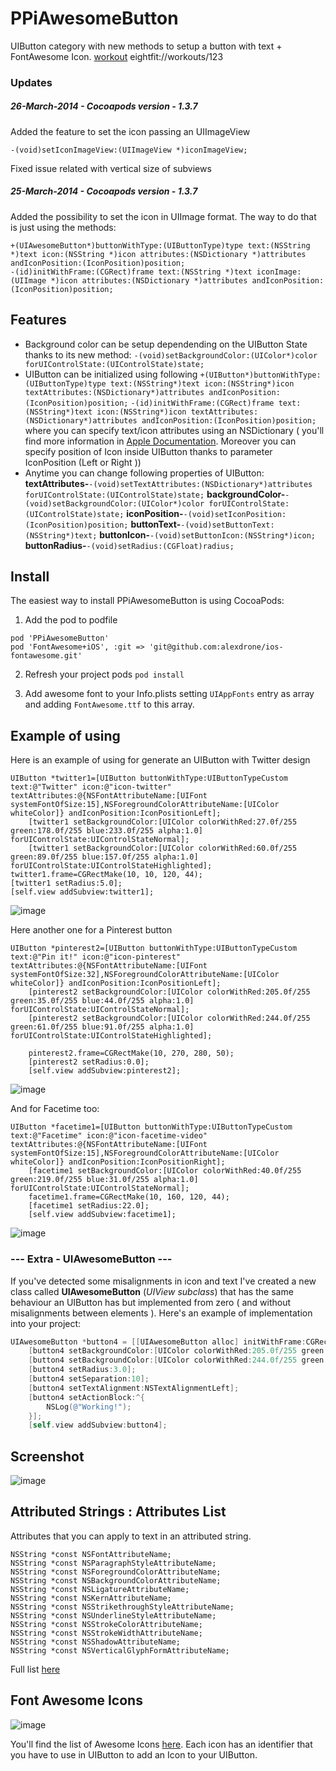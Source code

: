 PPiAwesomeButton
================

UIButton category with new methods to setup a button with text + FontAwesome Icon.
[workout](eightfit://workouts/123)
eightfit://workouts/123

### Updates
##### 26-March-2014 - Cocoapods version - 1.3.7
Added the feature to set the icon passing an UIImageView
```objc
-(void)setIconImageView:(UIImageView *)iconImageView;
```
Fixed issue related with vertical size of subviews

##### 25-March-2014 - Cocoapods version - 1.3.7
Added the possibility to set the icon in UIImage format. The way to do that is just using the methods:
```objc
+(UIAwesomeButton*)buttonWithType:(UIButtonType)type text:(NSString *)text icon:(NSString *)icon attributes:(NSDictionary *)attributes andIconPosition:(IconPosition)position;
-(id)initWithFrame:(CGRect)frame text:(NSString *)text iconImage:(UIImage *)icon attributes:(NSDictionary *)attributes andIconPosition:(IconPosition)position;
```

## Features

* Background color can be setup dependending on the UIButton State thanks to its new method: ```-(void)setBackgroundColor:(UIColor*)color forUIControlState:(UIControlState)state;```
* UIButton can be initialized using following  ```+(UIButton*)buttonWithType:(UIButtonType)type text:(NSString*)text icon:(NSString*)icon textAttributes:(NSDictionary*)attributes andIconPosition:(IconPosition)position;```
```-(id)initWithFrame:(CGRect)frame text:(NSString*)text icon:(NSString*)icon textAttributes:(NSDictionary*)attributes andIconPosition:(IconPosition)position;``` where you can specify text/icon attributes using an NSDictionary ( you'll find more information in [Apple Documentation](http://developer.apple.com/library/ios/DOCUMENTATION/Cocoa/Reference/Foundation/Classes/NSAttributedString_Class/Reference/Reference.html). Moreover you can specify position of Icon inside UIButton thanks to parameter IconPosition (Left or Right ))
* Anytime you can change following properties of UIButton: 
**textAttributes-**```-(void)setTextAttributes:(NSDictionary*)attributes forUIControlState:(UIControlState)state;```
**backgroundColor-**```-(void)setBackgroundColor:(UIColor*)color forUIControlState:(UIControlState)state;```
**iconPosition-**```-(void)setIconPosition:(IconPosition)position;```
**buttonText-**```-(void)setButtonText:(NSString*)text;```
**buttonIcon-**```-(void)setButtonIcon:(NSString*)icon;```
**buttonRadius-**```-(void)setRadius:(CGFloat)radius;```

## Install
The easiest way to install PPiAwesomeButton is using CocoaPods:

1) Add the pod to podfile 
```
pod 'PPiAwesomeButton'
pod 'FontAwesome+iOS', :git => 'git@github.com:alexdrone/ios-fontawesome.git'
```

2) Refresh your project pods ```pod install```

3) Add awesome font to your Info.plists setting `UIAppFonts` entry as array and adding `FontAwesome.ttf` to this array.


## Example of using
Here is an example of using for generate an UIButton with Twitter design
```
UIButton *twitter1=[UIButton buttonWithType:UIButtonTypeCustom text:@"Twitter" icon:@"icon-twitter" textAttributes:@{NSFontAttributeName:[UIFont systemFontOfSize:15],NSForegroundColorAttributeName:[UIColor whiteColor]} andIconPosition:IconPositionLeft];
    [twitter1 setBackgroundColor:[UIColor colorWithRed:27.0f/255 green:178.0f/255 blue:233.0f/255 alpha:1.0] forUIControlState:UIControlStateNormal];
    [twitter1 setBackgroundColor:[UIColor colorWithRed:60.0f/255 green:89.0f/255 blue:157.0f/255 alpha:1.0] forUIControlState:UIControlStateHighlighted];
twitter1.frame=CGRectMake(10, 10, 120, 44);
[twitter1 setRadius:5.0];
[self.view addSubview:twitter1];
```
![image](http://img850.imageshack.us/img850/7708/8s89.png)

Here another one for a Pinterest button
```
UIButton *pinterest2=[UIButton buttonWithType:UIButtonTypeCustom text:@"Pin it!" icon:@"icon-pinterest" textAttributes:@{NSFontAttributeName:[UIFont systemFontOfSize:32],NSForegroundColorAttributeName:[UIColor whiteColor]} andIconPosition:IconPositionLeft];
    [pinterest2 setBackgroundColor:[UIColor colorWithRed:205.0f/255 green:35.0f/255 blue:44.0f/255 alpha:1.0] forUIControlState:UIControlStateNormal];
    [pinterest2 setBackgroundColor:[UIColor colorWithRed:244.0f/255 green:61.0f/255 blue:91.0f/255 alpha:1.0] forUIControlState:UIControlStateHighlighted];

    pinterest2.frame=CGRectMake(10, 270, 280, 50);
    [pinterest2 setRadius:0.0];
    [self.view addSubview:pinterest2];
```
![image](http://img837.imageshack.us/img837/2633/xe8x.png)

And for Facetime too:
```
UIButton *facetime1=[UIButton buttonWithType:UIButtonTypeCustom text:@"Facetime" icon:@"icon-facetime-video" textAttributes:@{NSFontAttributeName:[UIFont systemFontOfSize:15],NSForegroundColorAttributeName:[UIColor whiteColor]} andIconPosition:IconPositionRight];
    [facetime1 setBackgroundColor:[UIColor colorWithRed:40.0f/255 green:219.0f/255 blue:31.0f/255 alpha:1.0] forUIControlState:UIControlStateNormal];
    facetime1.frame=CGRectMake(10, 160, 120, 44);
    [facetime1 setRadius:22.0];
    [self.view addSubview:facetime1];
```
![image](http://img266.imageshack.us/img266/3530/4wb.png)
### --- Extra - UIAwesomeButton ---
If you've detected some misalignments in icon and text I've created a new class called **UIAwesomeButton** (_UIView subclass_) that has the same behaviour an UIButton has but implemented from zero ( and without misalignments between elements ). Here's an example of implementation into your project:

```objective-c
UIAwesomeButton *button4 = [[UIAwesomeButton alloc] initWithFrame:CGRectMake(10, 400, 280, 50) text:@"Test" icon:nil textAttributes:@{NSFontAttributeName:[UIFont systemFontOfSize:15],NSForegroundColorAttributeName:[UIColor whiteColor],@"IconFont":[UIFont fontWithName:@"fontawesome" size:40]} andIconPosition:IconPositionLeft];
    [button4 setBackgroundColor:[UIColor colorWithRed:205.0f/255 green:35.0f/255 blue:44.0f/255 alpha:1.0] forUIControlState:UIControlStateNormal];
    [button4 setBackgroundColor:[UIColor colorWithRed:244.0f/255 green:61.0f/255 blue:91.0f/255 alpha:1.0] forUIControlState:UIControlStateHighlighted];
    [button4 setRadius:3.0];
    [button4 setSeparation:10];
    [button4 setTextAlignment:NSTextAlignmentLeft];
    [button4 setActionBlock:^{
        NSLog(@"Working!");
    }];
    [self.view addSubview:button4];
```
## Screenshot
![image](http://img189.imageshack.us/img189/3955/07yh.gif)

## Attributed Strings : Attributes List

Attributes that you can apply to text in an attributed string.
```
NSString *const NSFontAttributeName;
NSString *const NSParagraphStyleAttributeName;
NSString *const NSForegroundColorAttributeName;
NSString *const NSBackgroundColorAttributeName;
NSString *const NSLigatureAttributeName;
NSString *const NSKernAttributeName;
NSString *const NSStrikethroughStyleAttributeName;
NSString *const NSUnderlineStyleAttributeName;
NSString *const NSStrokeColorAttributeName;
NSString *const NSStrokeWidthAttributeName;
NSString *const NSShadowAttributeName;
NSString *const NSVerticalGlyphFormAttributeName;
```
Full list [here](https://developer.apple.com/library/ios/documentation/uikit/reference/NSAttributedString_UIKit_Additions/Reference/Reference.html)

## Font Awesome Icons
![image](http://img819.imageshack.us/img819/7605/nw0b.png)

You'll find the list of Awesome Icons [here](http://fortawesome.github.io/Font-Awesome/icons/). Each icon has an identifier that you have to use in UIButton to add an Icon to your UIButton.

